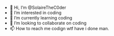 - 👋 Hi, I’m @SolaireTheC0der
- 👀 I’m interested in coding 
- 🌱 I’m currently learning coding
- 💞️ I’m looking to collaborate on coding
- 📫 How to reach me codign 
wtf have i done man.

<!---
SolaireTheC0der/SolaireTheC0der is a ✨ special ✨ repository because its `README.md` (this file) appears on your GitHub profile.
You can click the Preview link to take a look at your changes.
--->
